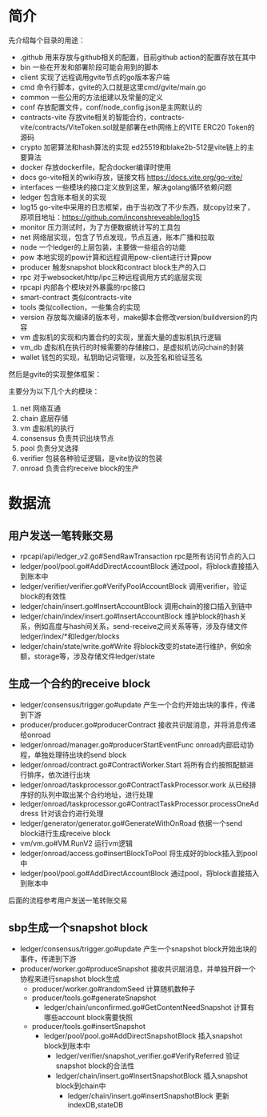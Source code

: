 

# 简介

先介绍每个目录的用途：

- .github 用来存放与github相关的配置，目前github action的配置存放在其中
- bin 一些在开发和部署阶段可能会用到的脚本
- client 实现了远程调用gvite节点的go版本客户端
- cmd 命令行脚本，gvite的入口就是这里cmd/gvite/main.go
- common 一些公用的方法组建以及常量的定义
- conf 存放配置文件，conf/node_config.json是主网默认的
- contracts-vite 存放vite相关的智能合约，contracts-vite/contracts/ViteToken.sol就是部署在eth网络上的VITE ERC20 Token的源码
- crypto 加密算法和hash算法的实现 ed25519和blake2b-512是vite链上的主要算法
- docker 存放dockerfile，配合docker编译时使用
- docs go-vite相关的wiki存放，链接文档 https://docs.vite.org/go-vite/
- interfaces 一些模块的接口定义放到这里，解决golang循环依赖问题
- ledger 包含账本相关的实现
- log15 go-vite中采用的日志框架，由于当初改了不少东西，就copy过来了，原项目地址：https://github.com/inconshreveable/log15
- monitor 压力测试时，为了方便数据统计写的工具包
- net 网络层实现，包含了节点发现，节点互通，账本广播和拉取
- node 一个ledger的上层包装，主要做一些组合的功能
- pow 本地实现的pow计算和远程调用pow-client进行计算pow
- producer 触发snapshot block和contract block生产的入口
- rpc 对于websocket/http/ipc三种远程调用方式的底层实现
- rpcapi 内部各个模块对外暴露的rpc接口
- smart-contract 类似contracts-vite
- tools 类似collection，一些集合的实现
- version 存放每次编译的版本号，make脚本会修改version/buildversion的内容
- vm 虚拟机的实现和内置合约的实现，里面大量的虚拟机执行逻辑
- vm_db 虚拟机在执行的时候需要的存储接口，是虚拟机访问chain的封装
- wallet 钱包的实现，私钥助记词管理，以及签名和验证签名


然后是gvite的实现整体框架：

主要分为以下几个大的模块：
1. net   网络互通
2. chain 底层存储
3. vm    虚拟机的执行
4. consensus  负责共识出块节点
5. pool  负责分叉选择
6. verifier 包装各种验证逻辑，是vite协议的包装
7. onroad 负责合约receive block的生产

# 数据流

## 用户发送一笔转账交易

- rpcapi/api/ledger_v2.go#SendRawTransaction    	 		rpc是所有访问节点的入口
- ledger/pool/pool.go#AddDirectAccountBlock		 			通过pool，将block直接插入到账本中
- ledger/verifier/verifier.go#VerifyPoolAccountBlock  		调用verifier，验证block的有效性
- ledger/chain/insert.go#InsertAccountBlock		 			调用chain的接口插入到链中
- ledger/chain/index/insert.go#InsertAccountBlock           维护block的hash关系，例如高度与hash间关系，send-receive之间关系等等，涉及存储文件ledger/index/*和ledger/blocks
- ledger/chain/state/write.go#Write							将block改变的state进行维护，例如余额，storage等，涉及存储文件ledger/state


## 生成一个合约的receive block

- ledger/consensus/trigger.go#update 										产生一个合约开始出块的事件，传递到下游
- producer/producer.go#producerContract										接收共识层消息，并将消息传递给onroad
- ledger/onroad/manager.go#producerStartEventFunc							onroad内部启动协程，单独处理待出块的send block
- ledger/onroad/contract.go#ContractWorker.Start							将所有合约按照配额进行排序，依次进行出块
- ledger/onroad/taskprocessor.go#ContractTaskProcessor.work					从已经排序好的队列中取出某个合约地址，进行处理
- ledger/onroad/taskprocessor.go#ContractTaskProcessor.processOneAddress 	针对该合约进行处理
- ledger/generator/generator.go#GenerateWithOnRoad							依据一个send block进行生成receive block
- vm/vm.go#VM.RunV2															运行vm逻辑
- ledger/onroad/access.go#insertBlockToPool									将生成好的block插入到pool中
- ledger/pool/pool.go#AddDirectAccountBlock		 							通过pool，将block直接插入到账本中

后面的流程参考用户发送一笔转账交易

## sbp生成一个snapshot block

- ledger/consensus/trigger.go#update 										产生一个snapshot block开始出块的事件，传递到下游
- producer/worker.go#produceSnapshot										接收共识层消息，并单独开辟一个协程来进行snapshot block生成
	- producer/worker.go#randomSeed											计算随机数种子
	- producer/tools.go#generateSnapshot
		- ledger/chain/unconfirmed.go#GetContentNeedSnapshot				计算有哪些account block需要快照
	- producer/tools.go#insertSnapshot										
		- ledger/pool/pool.go#AddDirectSnapshotBlock                        插入snapshot block到账本中
			- ledger/verifier/snapshot_verifier.go#VerifyReferred			验证snapshot block的合法性
			- ledger/chain/insert.go#InsertSnapshotBlock					插入snapshot block到chain中
				- ledger/chain/insert.go#insertSnapshotBlock				更新indexDB,stateDB

